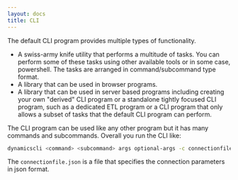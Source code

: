 ```yaml
---
layout: docs
title: CLI
---
```


The default CLI program provides multiple types of functionality.

* A swiss-army knife utility that performs a multitude of tasks. You can perform some of these tasks using other available tools or in some case, powershell. The tasks are arranged in command/subcommand type format.
* A library that can be used in browser programs.
* A library that can be used in server based programs including creating your own "derived" CLI program or a standalone tightly focused CLI program, such as a dedicated ETL program or a CLI program that only allows a subset of tasks that the default CLI program can perform.

The CLI program can be used like any other program but it has many commands and subcommands. Overall you run the CLI like:
```sh
dynamicscli <command> <subcommand> args optional-args -c connectionfile.json
```
The `connectionfile.json` is a file that specifies the connection parameters in json format.
